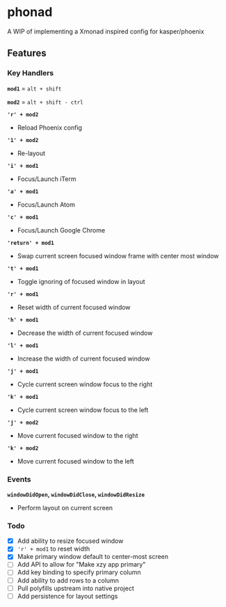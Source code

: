 # phonad
A WIP of implementing a Xmonad inspired config for kasper/phoenix

## Features

### Key Handlers

**`mod1`** = `alt + shift`

**`mod2`** = `alt + shift - ctrl`

**`'r' + mod2`**
* Reload Phoenix config

**`'1' + mod2`**
* Re-layout

**`'i' + mod1`**
* Focus/Launch iTerm

**`'a' + mod1`**
* Focus/Launch Atom

**`'c' + mod1`**
* Focus/Launch Google Chrome

**`'return' + mod1`**
* Swap current screen focused window frame with center most window

**`'t' + mod1`**
* Toggle ignoring of focused window in layout

**`'r' + mod1`**
* Reset width of current focused window

**`'h' + mod1`**
* Decrease the width of current focused window

**`'l' + mod1`**
* Increase the width of current focused window

**`'j' + mod1`**
* Cycle current screen window focus to the right

**`'k' + mod1`**
* Cycle current screen window focus to the left

**`'j' + mod2`**
* Move current focused window to the right

**`'k' + mod2`**
* Move current focused window to the left

### Events

**`windowDidOpen`, `windowDidClose`, `windowDidResize`**
* Perform layout on current screen

### Todo
 - [x] Add ability to resize focused window
 - [x] `'r' + mod1` to reset width
 - [x] Make primary window default to center-most screen
 - [ ] Add API to allow for "Make xzy app primary"
 - [ ] Add key binding to specify primary column
 - [ ] Add ability to add rows to a column
 - [ ] Pull polyfills upstream into native project
 - [ ] Add persistence for layout settings
